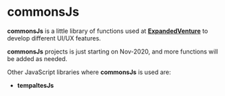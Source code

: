 # commonsJs

**commonsJs** is a little library of functions used at [**ExpandedVenture**](https://expandedventure.com/expandedventure) to develop different UI/UX features.

**commonsJs** projects is just starting on Nov-2020, and more functions will be added as needed.

Other JavaScript libraries where **commonsJs** is used are:
* **tempaltesJs**

